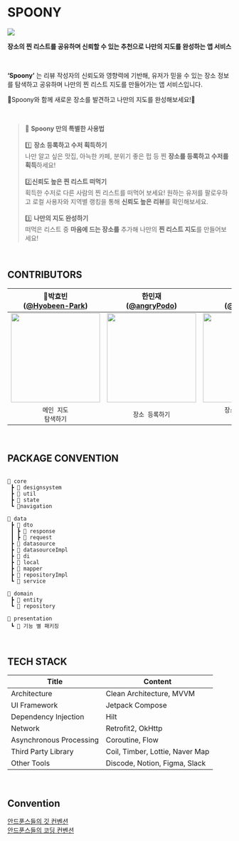 # SPOONY
<img src="https://github.com/user-attachments/assets/e25de1b2-a2df-465b-a4ff-c6ff8d85b5b4">


**장소의 찐 리스트를 공유하며 신뢰할 수 있는 추천으로 나만의 지도를 완성하는 앱 서비스**

<br>

**‘Spoony’** 는 리뷰 작성자의 신뢰도와 영향력에 기반해, 유저가 믿을 수 있는 장소 정보를 탐색하고 공유하며 나만의 찐 리스트 지도를 만들어가는 앱 서비스입니다.

🌟Spoony와 함께 새로운 장소를 발견하고 나만의 지도를 완성해보세요!🌟

<br>


> 🥄 **Spoony 만의 특별한 사용법** <br><br>
1️⃣ **장소 등록하고 수저 획득하기**<br>
나만 알고 싶은 맛집, 아늑한 카페, 분위기 좋은 펍 등 찐 **장소를 등록하고 수저를 획득**하세요!<br><br>
2️⃣**신뢰도 높은 찐 리스트 떠먹기**<br>
획득한 수저로 다른 사람의 찐 리스트를 떠먹어 보세요! 원하는 유저를 팔로우하고 로컬 사용자와 지역별 랭킹을 통해 **신뢰도 높은 리뷰**를 확인해보세요.<br><br>
3️⃣ **나만의 지도 완성하기**<br>
떠먹은 리스트 중 **마음에 드는 장소를** 추가해 나만의 **찐 리스트 지도**를 만들어보세요!<br>

<br> 

## CONTRIBUTORS
|                                  👑박효빈<br/>([@Hyobeen-Park](https://github.com/Hyobeen-Park))                                    |                                      한민재<br/>([@angryPodo](https://github.com/angryPodo))                                       |                                  안세홍<br/>([@Roel4990](https://github.com/Roel4990))                                   |                                    박동민<br/>([@chattymin](https://github.com/chattymin))                                     |
|:---------------------------------------------------------------------------------------------------------------------------:|:---------------------------------------------------------------------------------------------------------------------------:|:---------------------------------------------------------------------------------------------------------------------------:|:---------------------------------------------------------------------------------------------------------------------------:|
| <img width="200px" src="https://avatars.githubusercontent.com/u/98209004?v=4"/> | <img width="200px" src="https://avatars.githubusercontent.com/u/160750136?v=4"/> | <img width="200px" src="https://avatars.githubusercontent.com/u/93641814?v=4"/>     | <img width="200px" src="https://avatars.githubusercontent.com/u/52882799?v=4"/>  |
|                                                      `메인 지도`<br/>`탐색하기`<br/>                                                      |                                                         `장소 등록하기`<br/>                                                    |                                          `장소 상세 페이지`<br/>`신고하기`<br/>                                       |                             `멘토`<br/>


<br>

## PACKAGE CONVENTION

```

📁 core
 ┣ 📁 designsystem
 ┣ 📁 util
 ┣ 📁 state
 ┗ 📁navigation

📁 data
 ┣ 📁 dto
 ┃ ┣ 📁 response
 ┃ ┣ 📁 request
 ┣ 📁 datasource
 ┣ 📁 datasourceImpl
 ┣ 📁 di
 ┣ 📁 local
 ┣ 📁 mapper
 ┣ 📁 repositoryImpl
 ┗ 📁 service

📁 domain
 ┣ 📁 entity
 ┗ 📁 repository

📁 presentation
 ┗ 📁 기능 별 패키징

```

<br>

## TECH STACK
| Title | Content                               |
| ------------ |---------------------------------------|
| Architecture | Clean Architecture, MVVM |
| UI Framework  | Jetpack Compose                       |
| Dependency Injection | Hilt                                  |
| Network | Retrofit2, OkHttp                     |
| Asynchronous Processing | Coroutine, Flow                       |
| Third Party Library | Coil, Timber, Lottie, Naver Map       |
| Other Tools | Discode, Notion, Figma, Slack                |\
</br>

## Convention
[안드푼스들의 깃 컨벤션](https://creative-suede-cad.notion.site/Git-Convention-4038dc7126e34df6aa042b400284b188?pvs=4)
<br/>
[안드푼스들의 코딩 컨벤션](https://creative-suede-cad.notion.site/Android-Coding-Convention-71015e22d6a44f28b07aa756c81b2cf3?pvs=4)
